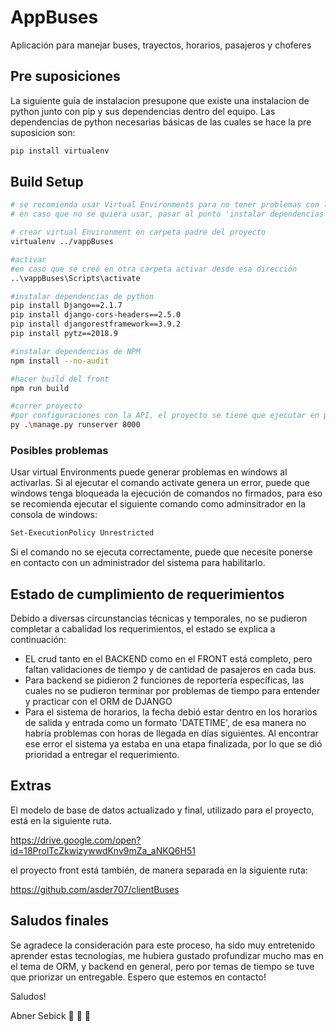 
# AppBuses
Aplicación para manejar buses, trayectos, horarios, pasajeros y choferes

## Pre suposiciones 
La siguiente guía de instalacion presupone que existe una instalacion de python junto con pip y sus dependencias dentro del equipo.
Las dependencias de python necesarias básicas de las cuales se hace la pre suposicion son:
``` bash
pip install virtualenv
```


## Build Setup

``` bash
# se recomienda usar Virtual Environments para no tener problemas con las dependencias locales
# en caso que no se quiera usar, pasar al punto 'instalar dependencias de python'

# crear virtual Environment en carpeta padre del proyecto
virtualenv ../vappBuses

#activar
#en caso que se creó en otra carpeta activar desde esa dirección
..\vappBuses\Scripts\activate

#instalar dependencias de python
pip install Django==2.1.7  
pip install django-cors-headers==2.5.0  
pip install djangorestframework==3.9.2  
pip install pytz==2018.9

#instalar dependencias de NPM
npm install --no-audit

#hacer build del front
npm run build

#correr proyecto
#por configuraciones con la API, el proyecto se tiene que ejecutar en puerto 8000
py .\manage.py runserver 8000

```

### Posibles problemas
Usar virtual Environments puede generar problemas en windows al activarlas.
Si al ejecutar el comando activate genera un error, puede que windows tenga bloqueada la ejecución de comandos no firmados, para eso se recomienda ejecutar el siguiente comando como adminsitrador en la consola de windows:

``` bash
Set-ExecutionPolicy Unrestricted
```
Si el comando no se ejecuta correctamente, puede que necesite ponerse en contacto con un administrador del sistema para habilitarlo.


## Estado de cumplimiento de requerimientos
Debido a diversas circunstancias técnicas y temporales, no se pudieron completar a cabalidad los requerimientos, el estado se explica a continuación:

- EL crud tanto en el BACKEND como en el FRONT está completo, pero faltan validaciones de tiempo y de cantidad de pasajeros en cada bus.
- Para backend se pidieron 2 funciones de reportería específicas, las cuales no se pudieron terminar por problemas de tiempo para entender y practicar con el ORM de DJANGO
- Para el sistema de horarios, la fecha debió estar dentro en los horarios de salida y entrada como un formato 'DATETIME', de esa manera no habría problemas con horas de llegada en días siguientes. Al encontrar ese error el sistema ya estaba en una etapa finalizada, por lo que se dió prioridad a entregar el requerimiento.

## Extras

El modelo de base de datos actualizado y final, utilizado para el proyecto, está en la siguiente ruta.

https://drive.google.com/open?id=18ProlTcZkwizywwdKnv9mZa_aNKQ6H51

el proyecto front está también, de manera separada en la siguiente ruta:

https://github.com/asder707/clientBuses


## Saludos finales
Se agradece la consideración para este proceso, ha sido muy entretenido aprender estas tecnologías, me hubiera gustado profundizar mucho mas en el tema de ORM, y backend en general, pero por temas de tiempo se tuve que priorizar un entregable.
Espero que estemos en contacto!

Saludos! 

Abner Sebick 🗼  🗾  🗻
